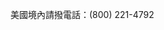 <Token xmlns:xlink="http://www.w3.org/1999/xlink">美國境內請撥電話：(800) 221-4792</Token>

<!--HONumber=Jun16_HO4-->


